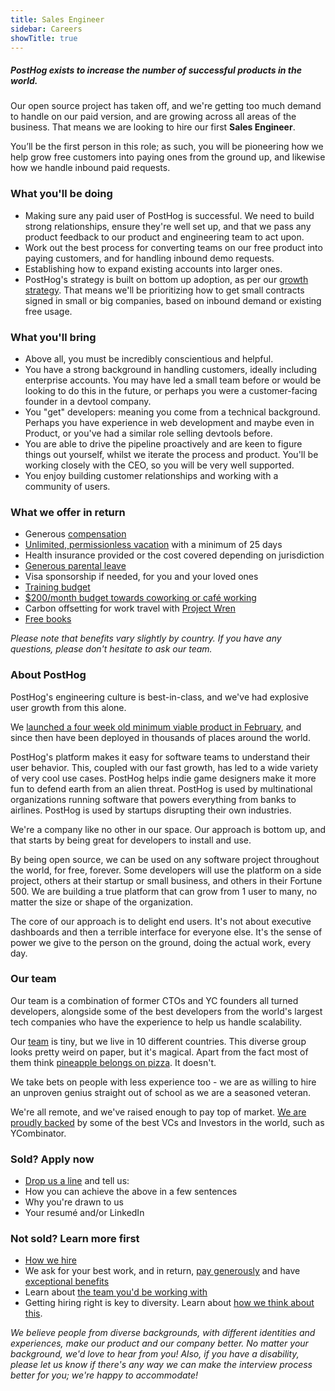 ```yaml
---
title: Sales Engineer
sidebar: Careers
showTitle: true
---
```


<h5 class='centered'>PostHog exists to increase the number of successful products in the world.</h5>

Our open source project has taken off, and we're getting too much demand to handle on our paid version, and are growing across all areas of the business. That means we are looking to hire our first **Sales Engineer**.

You’ll be the first person in this role; as such, you will be pioneering how we help grow free customers into paying ones from the ground up, and likewise how we handle inbound paid requests.

### What you'll be doing

* Making sure any paid user of PostHog is successful. We need to build strong relationships, ensure they're well set up, and that we pass any product feedback to our product and engineering team to act upon.
* Work out the best process for converting teams on our free product into paying customers, and for handling inbound demo requests.
* Establishing how to expand existing accounts into larger ones.
* PostHog's strategy is built on bottom up adoption, as per our [growth strategy](../handbook/growth/strategy). That means we'll be prioritizing how to get small contracts signed in small or big companies, based on inbound demand or existing free usage.

### What you'll bring

* Above all, you must be incredibly conscientious and helpful.
* You have a strong background in handling customers, ideally including enterprise accounts. You may have led a small team before or would be looking to do this in the future, or perhaps you were a customer-facing founder in a devtool company.
* You "get" developers: meaning you come from a technical background. Perhaps you have experience in web development and maybe even in Product, or you've had a similar role selling devtools before.
* You are able to drive the pipeline proactively and are keen to figure things out yourself, whilst we iterate the process and product. You'll be working closely with the CEO, so you will be very well supported.
* You enjoy building customer relationships and working with a community of users.

### What we offer in return

* Generous [compensation](/handbook/people/compensation)
* [Unlimited, permissionless vacation](/handbook/people/time-off) with a minimum of 25 days
* Health insurance provided or the cost covered depending on jurisdiction
* [Generous parental leave](/handbook/people/time-off)
* Visa sponsorship if needed, for you and your loved ones
* [Training budget](/handbook/people/training)
* [$200/month budget towards coworking or café working](/handbook/people/spending-money)
* Carbon offsetting for work travel with [Project Wren](https://www.wren.co/)
* [Free books](/handbook/people/training#books)

*Please note that benefits vary slightly by country. If you have any questions, please don't hesitate to ask our team.*

### About PostHog

PostHog's engineering culture is best-in-class, and we've had explosive user growth from this alone.

We [launched a four week old minimum viable product in February](/handbook/company/story), and since then have been deployed in thousands of places around the world.

PostHog's platform makes it easy for software teams to understand their user behavior. This, coupled with our fast growth, has led to a wide variety of very cool use cases. PostHog helps indie game designers make it more fun to defend earth from an alien threat. PostHog is used by multinational organizations running software that powers everything from banks to airlines. PostHog is used by startups disrupting their own industries.

We're a company like no other in our space. Our approach is bottom up, and that starts by being great for developers to install and use.

By being open source, we can be used on any software project throughout the world, for free, forever. Some developers will use the platform on a side project, others at their startup or small business, and others in their Fortune 500. We are building a true platform that can grow from 1 user to many, no matter the size or shape of the organization.

The core of our approach is to delight end users. It's not about executive dashboards and then a terrible interface for everyone else. It's the sense of power we give to the person on the ground, doing the actual work, every day.

### Our team

Our team is a combination of former CTOs and YC founders all turned developers, alongside some of the best developers from the world's largest tech companies who have the experience to help us handle scalability.

Our [team](/handbook/company/team) is tiny, but we live in 10 different countries. This diverse group looks pretty weird on paper, but it's magical. Apart from the fact most of them think [pineapple belongs on pizza](https://twitter.com/PostHogHQ/status/1319583079648923648). It doesn't.

We take bets on people with less experience too - we are as willing to hire an unproven genius straight out of school as we are a seasoned veteran.

We're all remote, and we've raised enough to pay top of market. [We are proudly backed](/handbook/strategy/investors) by some of the best VCs and Investors in the world, such as YCombinator.

### Sold? Apply now

* [Drop us a line](mailto:626A246866@jobs.workablemail.com) and tell us:
* How you can achieve the above in a few sentences
* Why you're drawn to us
* Your resumé and/or LinkedIn

### Not sold? Learn more first

* [How we hire](/careers#the-process)
* We ask for your best work, and in return, [pay generously](/handbook/people/compensation) and have [exceptional benefits](/careers/#benefits)
* Learn about [the team you'd be working with](/handbook/company/team)
* Getting hiring right is key to diversity. Learn about [how we think about this](/handbook/company/diversity).
 
*We believe people from diverse backgrounds, with different identities and experiences, make our product and our company better. No matter your background, we'd love to hear from you! Also, if you have a disability, please let us know if there's any way we can make the interview process better for you; we're happy to accommodate!*
